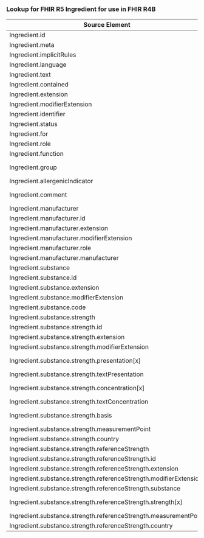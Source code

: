 ### Lookup for FHIR R5 Ingredient for use in FHIR R4B

| Source Element | Usage | Target |
| -------------- | ----- | ------ |
| Ingredient.id | UseElementSameName | Ingredient.id |
| Ingredient.meta | UseElementSameName | Ingredient.meta |
| Ingredient.implicitRules | UseElementSameName | Ingredient.implicitRules |
| Ingredient.language | UseElementSameName | Ingredient.language |
| Ingredient.text | UseElementSameName | Ingredient.text |
| Ingredient.contained | UseElementSameName | Ingredient.contained |
| Ingredient.extension | UseElementSameName | Ingredient.extension |
| Ingredient.modifierExtension | UseElementSameName | Ingredient.modifierExtension |
| Ingredient.identifier | UseElementSameName | Ingredient.identifier |
| Ingredient.status | UseElementSameName | Ingredient.status |
| Ingredient.for | UseElementSameName | Ingredient.for |
| Ingredient.role | UseElementSameName | Ingredient.role |
| Ingredient.function | UseElementSameName | Ingredient.function |
| Ingredient.group | UseExtension | http://hl7.org/fhir/5.0/StructureDefinition/extension-Ingredient.group |
| Ingredient.allergenicIndicator | UseElementSameName | Ingredient.allergenicIndicator |
| Ingredient.comment | UseExtension | http://hl7.org/fhir/5.0/StructureDefinition/extension-Ingredient.comment |
| Ingredient.manufacturer | UseElementSameName | Ingredient.manufacturer |
| Ingredient.manufacturer.id | UseElementSameName | Ingredient.manufacturer.id |
| Ingredient.manufacturer.extension | UseElementSameName | Ingredient.manufacturer.extension |
| Ingredient.manufacturer.modifierExtension | UseElementSameName | Ingredient.manufacturer.modifierExtension |
| Ingredient.manufacturer.role | UseElementSameName | Ingredient.manufacturer.role |
| Ingredient.manufacturer.manufacturer | UseElementSameName | Ingredient.manufacturer.manufacturer |
| Ingredient.substance | UseElementSameName | Ingredient.substance |
| Ingredient.substance.id | UseElementSameName | Ingredient.substance.id |
| Ingredient.substance.extension | UseElementSameName | Ingredient.substance.extension |
| Ingredient.substance.modifierExtension | UseElementSameName | Ingredient.substance.modifierExtension |
| Ingredient.substance.code | UseElementSameName | Ingredient.substance.code |
| Ingredient.substance.strength | UseElementSameName | Ingredient.substance.strength |
| Ingredient.substance.strength.id | UseElementSameName | Ingredient.substance.strength.id |
| Ingredient.substance.strength.extension | UseElementSameName | Ingredient.substance.strength.extension |
| Ingredient.substance.strength.modifierExtension | UseElementSameName | Ingredient.substance.strength.modifierExtension |
| Ingredient.substance.strength.presentation[x] | UseExtension | http://hl7.org/fhir/5.0/StructureDefinition/extension-Ingredient.substance.strength.presentation |
| Ingredient.substance.strength.textPresentation | UseElementSameName | Ingredient.substance.strength.textPresentation |
| Ingredient.substance.strength.concentration[x] | UseExtension | http://hl7.org/fhir/5.0/StructureDefinition/extension-Ingredient.substance.strength.concentration |
| Ingredient.substance.strength.textConcentration | UseElementSameName | Ingredient.substance.strength.textConcentration |
| Ingredient.substance.strength.basis | UseExtension | http://hl7.org/fhir/5.0/StructureDefinition/extension-Ingredient.substance.strength.basis |
| Ingredient.substance.strength.measurementPoint | UseElementSameName | Ingredient.substance.strength.measurementPoint |
| Ingredient.substance.strength.country | UseElementSameName | Ingredient.substance.strength.country |
| Ingredient.substance.strength.referenceStrength | UseElementSameName | Ingredient.substance.strength.referenceStrength |
| Ingredient.substance.strength.referenceStrength.id | UseElementSameName | Ingredient.substance.strength.referenceStrength.id |
| Ingredient.substance.strength.referenceStrength.extension | UseElementSameName | Ingredient.substance.strength.referenceStrength.extension |
| Ingredient.substance.strength.referenceStrength.modifierExtension | UseElementSameName | Ingredient.substance.strength.referenceStrength.modifierExtension |
| Ingredient.substance.strength.referenceStrength.substance | UseElementSameName | Ingredient.substance.strength.referenceStrength.substance |
| Ingredient.substance.strength.referenceStrength.strength[x] | UseExtension | http://hl7.org/fhir/5.0/StructureDefinition/extension-Ingredient.substance.strength.referenceStrength.strength |
| Ingredient.substance.strength.referenceStrength.measurementPoint | UseElementSameName | Ingredient.substance.strength.referenceStrength.measurementPoint |
| Ingredient.substance.strength.referenceStrength.country | UseElementSameName | Ingredient.substance.strength.referenceStrength.country |
